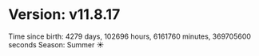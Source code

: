 # Version: v11.8.17
Time since birth: 4279 days, 102696 hours, 6161760 minutes, 369705600 seconds
Season: Summer ☀️
